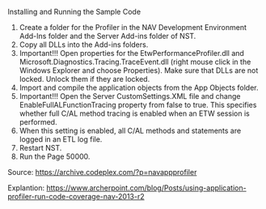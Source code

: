 Installing and Running the Sample Code

1. Create a folder for the Profiler in the NAV Development Environment Add-Ins folder and the Server Add-ins folder of NST.
2. Copy all DLLs into the Add-ins folders.
3. Important!!! Open properties for the EtwPerformanceProfiler.dll and Microsoft.Diagnostics.Tracing.TraceEvent.dll (right mouse click in the Windows Explorer and choose Properties). Make sure that DLLs are not locked. Unlock them if they are locked.
4. Import and compile the application objects from the App Objects folder.
5. Important!!! Open the Server CustomSettings.XML file and change EnableFullALFunctionTracing property from false to true. This specifies whether full C/AL method tracing is enabled when an ETW session is performed.
6. When this setting is enabled, all C/AL methods and statements are logged in an ETL log file.
7. Restart NST.
8. Run the Page 50000.

Source:
https://archive.codeplex.com/?p=navappprofiler

Explantion:
https://www.archerpoint.com/blog/Posts/using-application-profiler-run-code-coverage-nav-2013-r2
